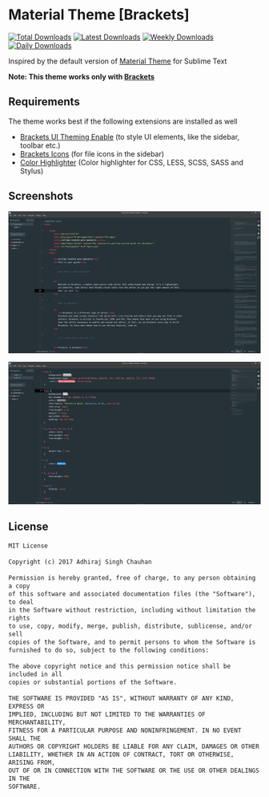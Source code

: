 # Material Theme [Brackets]
[![Total Downloads](https://badges.ml/material-theme-brackets/total.svg)](https://brackets-extension-badges.github.io#material-theme-brackets)
[![Latest Downloads](https://badges.ml/material-theme-brackets/last-version.svg)](https://brackets-extension-badges.github.io#material-theme-brackets)
[![Weekly Downloads](https://badges.ml/material-theme-brackets/week.svg)](https://brackets-extension-badges.github.io#material-theme-brackets)
[![Daily Downloads](https://badges.ml/material-theme-brackets/day.svg)](https://brackets-extension-badges.github.io#material-theme-brackets)

Inspired by the default version of [Material Theme](http://equinsuocha.io/material-theme/) for Sublime Text

**Note: This theme works only with [Brackets](https://brackets.io/)**

## Requirements
The theme works best if the following extensions are installed as well
  * [Brackets UI Theming Enable](https://github.com/notasz/brackets-uitheming) (to style UI elements, like the sidebar, toolbar etc.)
  * [Brackets Icons](https://github.com/ivogabe/Brackets-Icons) (for file icons in the sidebar)
  * [Color Highlighter](https://github.com/Taraflex/Brackets-Color-Highlighter) (Color highlighter for CSS, LESS, SCSS, SASS and Stylus)

## Screenshots
![HTML](https://raw.githubusercontent.com/adhirajsinghchauhan/Material-Theme-Brackets/master/screenshots/html.png)

![CSS](https://raw.githubusercontent.com/adhirajsinghchauhan/Material-Theme-Brackets/master/screenshots/css.png)

## License
```
MIT License

Copyright (c) 2017 Adhiraj Singh Chauhan

Permission is hereby granted, free of charge, to any person obtaining a copy
of this software and associated documentation files (the "Software"), to deal
in the Software without restriction, including without limitation the rights
to use, copy, modify, merge, publish, distribute, sublicense, and/or sell
copies of the Software, and to permit persons to whom the Software is
furnished to do so, subject to the following conditions:

The above copyright notice and this permission notice shall be included in all
copies or substantial portions of the Software.

THE SOFTWARE IS PROVIDED "AS IS", WITHOUT WARRANTY OF ANY KIND, EXPRESS OR
IMPLIED, INCLUDING BUT NOT LIMITED TO THE WARRANTIES OF MERCHANTABILITY,
FITNESS FOR A PARTICULAR PURPOSE AND NONINFRINGEMENT. IN NO EVENT SHALL THE
AUTHORS OR COPYRIGHT HOLDERS BE LIABLE FOR ANY CLAIM, DAMAGES OR OTHER
LIABILITY, WHETHER IN AN ACTION OF CONTRACT, TORT OR OTHERWISE, ARISING FROM,
OUT OF OR IN CONNECTION WITH THE SOFTWARE OR THE USE OR OTHER DEALINGS IN THE
SOFTWARE.
```
